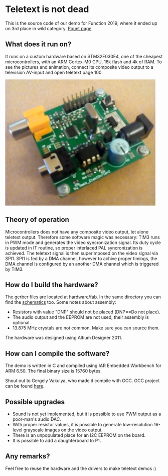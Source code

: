 # Teletext is not dead
This is the source code of our demo for Function 2019, where it ended up on 3rd place in wild category.
[Pouet page](http://www.pouet.net/prod.php?which=82943)

## What does it run on?
It runs on a custom hardware based on STM32F030F4, one of the cheapest microcontrollers, with an ARM Cortex-M0 CPU, 16k flash and 4k of RAM. To see the pictures and animation, connect its composite video output to a television AV-input and open teletext page 100.

![The hardware](pic/hardware.jpg)

## Theory of operation
Microcontrollers does not have any composite video output, let alone teletext output. Therefore some software magic was necessary: TIM3 runs in PWM mode and generates the video syncronization signal. Its duty cycle is updated in IT routine, so proper interlaced PAL syncronization is achieved. The teletext signal is then superimposed on the video signal via SPI1. SPI1 is fed by a DMA channel, however to achive proper timings, the DMA channel is configured by an another DMA channel which is triggered by TIM3.

## How do I build the hardware?
The gerber files are located at [hardware/fab](hardware/fab/DemoPlatform_Rev_A.rar). In the same directory you can find the [schematics](hardware/fab/DemoPlatform_Rev_A.pdf) too.
Some notes about assembly:
- Resistors with value "DNP" should not be placed (DNP==Do not place).
- The audio output and the EEPROM are not used, their assembly is optional.
- 13.875 MHz crystals are not common. Make sure you can source them.

The hardware was designed using Altium Designer 2011.

## How can I compile the software?
The demo is written in C and compiled using IAR Embedded Workbench for ARM 6.50. The final binary size is 15760 bytes.

Shout out to Gergely Vakulya, who made it compile with GCC. GCC project can be found [here](gcc/txt_gcc_make.tar.gz).

## Possible upgrades
- Sound is not yet implemented, but it is possible to use PWM output as a poor-man's audio DAC.
- With proper resistor values, it is possible to generate low-resolution 16-level grayscale images on the video output.
- There is an unpopulated place for an I2C EEPROM on the board.
- It is possible to add a daughterboard to P1.

## Any remarks?
Feel free to reuse the hardware and the drivers to make teletext demos :)
